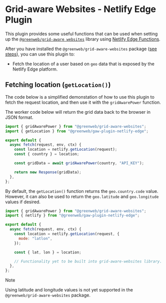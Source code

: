 # Grid-aware Websites - Netlify Edge Plugin

This plugin provides some useful functions that can be used when setting up the [`@greenweb/grid-aware websites`](/thegreenwebfoundation/grid-aware-websites/README.md) library using [Netlify Edge Functions](https://docs.netlify.com/platform/primitives/#edge-functions).

After you have installed the `@greenweb/grid-aware-websites` package ([see steps](/thegreenwebfoundation/grid-aware-websites/README.md)), you can use this plugin to:

- Fetch the location of a user based on `geo` data that is exposed by the Netlify Edge platform.

## Fetching location (`getLocation()`)

The code below is a simplified demonstation of how to use this plugin to fetch the request location, and then use it with the `gridAwarePower` function.

The worker code below will return the grid data back to the browser in JSON format.

```js
import { gridAwarePower } from "@greenweb/grid-aware-websites";
import { getLocation } from "@greenweb/gaw-plugin-netlify-edge";

export default {
  async fetch(request, env, ctx) {
    const location = netlify.getLocation(request);
    const { country } = location;

    const gridData = await gridAwarePower(country, "API_KEY");

    return new Response(gridData);
  },
};
```

By default, the `getLocation()` function returns the `geo.country.code` value. However, it can also be used to return the `geo.latitude` and `geo.longitude` values if desired.

```js
import { gridAwarePower } from "@greenweb/grid-aware-websites";
import { netlify } from "@greenweb/gaw-plugin-netlify-edge";

export default {
  async fetch(request, env, ctx) {
    const location = netlify.getLocation(request, {
      mode: "latlon",
    });

    const { lat, lon } = location;

    // Functionality yet to be built into grid-aware-websites library.
  },
};
```

> [!NOTE]
> Using latitude and longitude values is not yet supported in the `@greenweb/grid-aware-websites` package.
